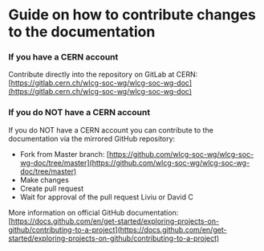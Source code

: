 # Guide on how to contribute changes to the documentation

### If you have a CERN account
Contribute directly into the repository on GitLab at CERN: [https://gitlab.cern.ch/wlcg-soc-wg/wlcg-soc-wg-doc](https://gitlab.cern.ch/wlcg-soc-wg/wlcg-soc-wg-doc)

### If you do NOT have a CERN account

If you do NOT have a CERN account you can contribute to the documentation via the mirrored GitHub repository:

- Fork from Master branch: [https://github.com/wlcg-soc-wg/wlcg-soc-wg-doc/tree/master](https://github.com/wlcg-soc-wg/wlcg-soc-wg-doc/tree/master)
- Make changes
- Create pull request
- Wait for approval of the pull request Liviu or David C


More information on official GitHub documentation: [https://docs.github.com/en/get-started/exploring-projects-on-github/contributing-to-a-project](https://docs.github.com/en/get-started/exploring-projects-on-github/contributing-to-a-project)
